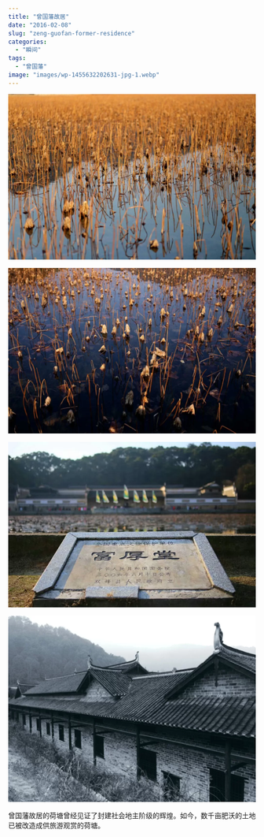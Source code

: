 ```yaml
---
title: "曾国藩故居"
date: "2016-02-08"
slug: "zeng-guofan-former-residence"
categories: 
  - "瞬间"
tags: 
  - "曾国藩"
image: "images/wp-1455632202631-jpg-1.webp"
---
```




![](images/wp-1455632355381-1024x683.webp "wp-1455632355381")

![](images/wp-1455632381010-1024x683.webp "wp-1455632381010")

![](images/wp-1455632202631-jpg.webp)

![](images/IMG_20230419_001243_batch_1_1681834841456-1024x768.webp)


曾国藩故居的荷塘曾经见证了封建社会地主阶级的辉煌。如今，数千亩肥沃的土地已被改造成供旅游观赏的荷塘。